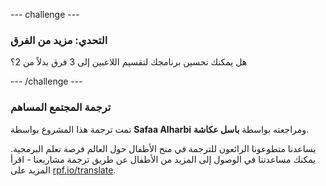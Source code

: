 --- challenge ---

### التحدي: مزيد من الفرق

هل يمكنك تحسين برنامجك لتقسيم اللاعبين إلى 3 فرق بدلاً من 2؟

--- /challenge ---

### ترجمة المجتمع المساهم

تمت ترجمة هذا المشروع بواسطة **Safaa Alharbi** ومراجعته بواسطة **باسل عكاشة**.

يساعدنا متطوعونا الرائعون للترجمة في منح الأطفال حول العالم فرصة تعلم البرمجية. يمكنك مساعدتنا في الوصول إلى المزيد من الأطفال عن طريق ترجمة مشاريعنا - اقرأ المزيد على [rpf.io/translate](https://rpf.io/translate).